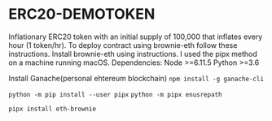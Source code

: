 # ERC20-DEMOTOKEN

Inflationary ERC20 token with an initial supply of 100,000 that inflates every hour (1 token/hr).
To deploy contract using brownie-eth follow these instructions.
Install brownie-eth using instructions. I used the pipx method on a machine running macOS.
Dependencies:
Node >=6.11.5
Python >=3.6

Install Ganache(personal ehtereum blockchain)
`npm install -g ganache-cli`

`python -m pip install --user pipx`
`python -m pipx enusrepath`

`pipx install eth-brownie`
